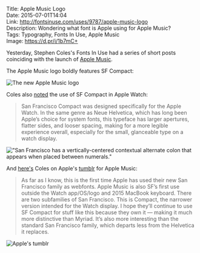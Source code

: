 Title: Apple Music Logo  
Date: 2015-07-01T14:04  
Link: http://fontsinuse.com/uses/9787/apple-music-logo  
Description: Wondering what font is Apple using for Apple Music?  
Tags: Typography, Fonts In Use, Apple Music  
Image: https://d.pr/i/1b7mC+  

Yesterday, Stephen Coles's Fonts In Use had a series of short posts coinciding with the launch of [Apple Music][1]. 

The Apple Music logo boldly features SF Compact:

![The new Apple Music logo][2]

Coles also [noted][3] the use of SF Compact in Apple Watch:

> San Francisco Compact was designed specifically for the Apple Watch. In the same genre as Neue Helvetica, which has long been Apple’s choice for system fonts, this typeface has larger apertures, flatter sides, and looser spacing, making for a more legible experience overall, especially for the small, glanceable type on a watch display.

!["San Francisco has a vertically-centered contextual alternate colon that appears when placed between numerals."][4]
<!-- {.applewatch} -->

And [here's][5] Coles on Apple's [tumblr][6] for Apple Music:

> As far as I know, this is the first time Apple has used their new San Francisco family as webfonts. Apple Music is also SF’s first use outside the Watch app/OS/logo and 2015 MacBook keyboard. There are two subfamilies of San Francisco. This is Compact, the narrower version intended for the Watch display. I hope they’ll continue to use SF Compact for stuff like this because they own it — making it much more distinctive than Myriad. It’s also more interesting than the standard San Francisco family, which departs less from the Helvetica it replaces.

![Apple's tumblr][7]

[1]: http://sixcolors.com/post/2015/06/apple-music-first-looks-trumpet-curation-over-algorithms/ "Six Colors on Apple Music's curation"
[2]: https://d.pr/i/1b7mC+ "Apple Music Logo"
[3]: http://fontsinuse.com/uses/9788/apple-watch-os-watchos "Fonts In Use: watchOS"
[4]: https://d.pr/i/12c69+ "Apple Watch"
[5]: http://fontsinuse.com/uses/9786/apple-music-tumblr-site "Fonts In Use: Apple Music tumblr"
[6]: http://applemusic.tumblr.com/ "Apple Music on tumblr"
[7]: https://d.pr/i/152fu+ "Apple's tumblr Page"